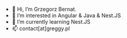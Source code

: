 - 👋 Hi, I’m Grzegorz Bernat.
- 👀 I’m interested in Angular & Java & Nest.JS
- 🌱 I’m currently learning Nest.JS
- 📫 contact[at]greggy.pl

